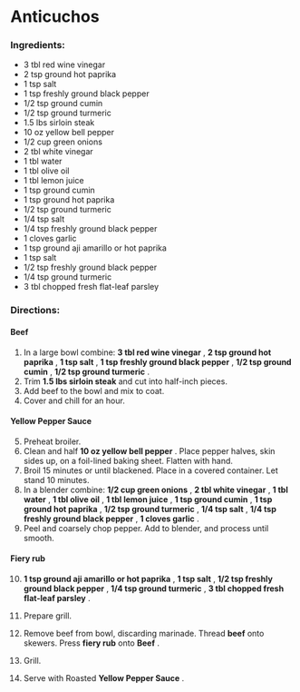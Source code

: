 # Anticuchos 

### Ingredients: 
* 3 tbl red wine vinegar
* 2 tsp ground hot paprika
* 1 tsp salt
* 1 tsp freshly ground black pepper
* 1/2 tsp ground cumin
* 1/2 tsp ground turmeric
* 1.5 lbs sirloin steak
* 10 oz yellow bell pepper
* 1/2 cup green onions
* 2 tbl white vinegar
* 1 tbl water
* 1 tbl olive oil
* 1 tbl lemon juice
* 1 tsp ground cumin
* 1 tsp ground hot paprika
* 1/2 tsp ground turmeric
* 1/4 tsp salt
* 1/4 tsp freshly ground black pepper
* 1 cloves garlic
* 1 tsp ground aji amarillo or hot paprika
* 1 tsp salt
* 1/2 tsp freshly ground black pepper
* 1/4 tsp ground turmeric
* 3 tbl chopped fresh flat-leaf parsley

### Directions: 

#### Beef
1. In a large bowl combine: **3 tbl red wine vinegar** , **2 tsp ground hot paprika** , **1 tsp salt** , **1 tsp freshly ground black pepper** , **1/2 tsp ground cumin** , **1/2 tsp ground turmeric** . 
2. Trim **1.5 lbs sirloin steak** and cut into half-inch pieces. 
3. Add beef to the bowl and mix to coat. 
4. Cover and chill for an hour. 



#### Yellow Pepper Sauce
5. Preheat broiler. 
6. Clean and half **10 oz yellow bell pepper** . Place pepper halves, skin sides up, on a foil-lined baking sheet. Flatten with hand. 
7. Broil 15 minutes or until blackened. Place in a covered container. Let stand 10 minutes. 
8. In a blender combine: **1/2 cup green onions** , **2 tbl white vinegar** , **1 tbl water** , **1 tbl olive oil** , **1 tbl lemon juice** , **1 tsp ground cumin** , **1 tsp ground hot paprika** , **1/2 tsp ground turmeric** , **1/4 tsp salt** , **1/4 tsp freshly ground black pepper** , **1 cloves garlic** . 
9. Peel and coarsely chop pepper. Add to blender, and process until smooth. 



#### Fiery rub
10. **1 tsp ground aji amarillo or hot paprika** , **1 tsp salt** , **1/2 tsp freshly ground black pepper** , **1/4 tsp ground turmeric** , **3 tbl chopped fresh flat-leaf parsley** . 


11. Prepare grill. 
12. Remove beef from bowl, discarding marinade. Thread **beef** onto skewers. Press **fiery rub** onto **Beef** . 
13. Grill. 
14. Serve with Roasted **Yellow Pepper Sauce** . 

